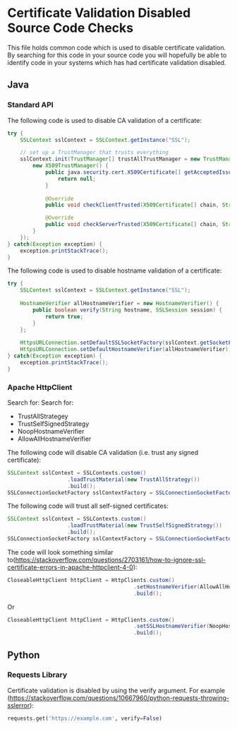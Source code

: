 # Certificate Validation Disabled Source Code Checks
This file holds common code which is used to disable certificate validation. By searching for this code in your source code you will hopefully be able to identify code in your systems which has had certificate validation disabled.

## Java
### Standard API

The following code is used to disable CA validation of a certificate:
```java
try { 
	SSLContext sslContext = SSLContext.getInstance("SSL");

	// set up a TrustManager that trusts everything
	sslContext.init(TrustManager[] trustAllTrustManager = new TrustManager[] {
		new X509TrustManager() {
			public java.security.cert.X509Certificate[] getAcceptedIssuers() {
				return null;
			}
			
			@Override
			public void checkClientTrusted(X509Certificate[] chain, String authType) {}

			@Override
			public void checkServerTrusted(X509Certificate[] chain, String authType){}
		}
	});
} catch(Exception exception) {
	exception.printStackTrace();
}
```

The following code is used to disable hostname validation of a certificate:
```java
try {
	SSLContext sslContext = SSLContext.getInstance("SSL");
	
	HostnameVerifier allHostnameVerifier = new HostnameVerifier() {
		public boolean verify(String hostname, SSLSession session) {
			return true;
		}
	};
	
	HttpsURLConnection.setDefaultSSLSocketFactory(sslContext.getSocketFactory());
	HttpsURLConnection.setDefaultHostnameVerifier(allHostnameVerifier);
} catch(Exception exception) {
	exception.printStackTrace();
}
```

### Apache HttpClient
Search for:
Search for:
* TrustAllStrategey
* TrustSelfSignedStrategy
* NoopHostnameVerifier
* AllowAllHostnameVerifier

The following code will disable CA validation (i.e. trust any signed certificate):
```java
SSLContext sslContext = SSLContexts.custom()
				   .loadTrustMaterial(new TrustAllStrategy())
				   .build();
SSLConnectionSocketFactory sslContextFactory = SSLConnectionSocketFactor(sslContext, SSLConnectionSocketFactory.getDefaultHostnameVerifier());
```

The following code will trust all self-signed certificates:
```java
SSLContext sslContext = SSLContexts.custom()
				   .loadTrustMaterial(new TrustSelfSignedStrategy())
				   .build();
SSLConnectionSocketFactory sslContextFactory = SSLConnectionSocketFactor(sslContext, SSLConnectionSocketFactory.getDefaultHostnameVerifier());
```

The code will look something similar to(https://stackoverflow.com/questions/2703161/how-to-ignore-ssl-certificate-errors-in-apache-httpclient-4-0):
```java
CloseableHttpClient httpClient = HttpClients.custom()
                                	    .setHostnameVerifier(AllowAllHostnameVerifier.INSTANCE)
                                	    .build();
```
Or

```java
CloseableHttpClient httpClient = HttpClients.custom()
                                	    .setSSLHostnameVerifier(NoopHostnameVerifier.INSTANCE)
                                	    .build();
```

## Python
### Requests Library

Certificate validation is disabled by using the verify argument. For example (https://stackoverflow.com/questions/10667960/python-requests-throwing-sslerror):
```python
requests.get('https://example.com', verify=False)
```
